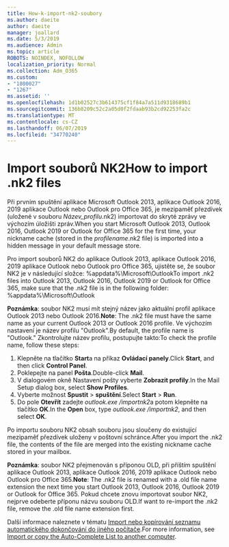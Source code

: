 ```yaml
---
title: How-k-import-nk2-soubory
ms.author: daeite
author: daeite
manager: joallard
ms.date: 5/3/2019
ms.audience: Admin
ms.topic: article
ROBOTS: NOINDEX, NOFOLLOW
localization_priority: Normal
ms.collection: Adm_O365
ms.custom:
- "1800027"
- "1267"
ms.assetid: ''
ms.openlocfilehash: 1d1b02527c3b614375cf1f84a7a511d9318689b1
ms.sourcegitcommit: 136b8209c52c2a05d0f2fdaab93b2cd92253fa2c
ms.translationtype: MT
ms.contentlocale: cs-CZ
ms.lasthandoff: 06/07/2019
ms.locfileid: "34770240"
---
```

# <a name="how-to-import-nk2-files"></a><span data-ttu-id="167f6-102">Import souborů NK2</span><span class="sxs-lookup"><span data-stu-id="167f6-102">How to import .nk2 files</span></span> 

<span data-ttu-id="167f6-103">Při prvním spuštění aplikace Microsoft Outlook 2013, aplikace Outlook 2016, 2019 aplikace Outlook nebo Outlook pro Office 365, je mezipaměť přezdívek (uložené v souboru *Název_profilu*.nk2) importovat do skryté zprávy ve výchozím úložišti zpráv.</span><span class="sxs-lookup"><span data-stu-id="167f6-103">When you start Microsoft Outlook 2013, Outlook 2016, Outlook 2019 or Outlook for Office 365 for the first time, your nickname cache (stored in the *profilename*.nk2 file) is imported into a hidden message in your default message store.</span></span>

<span data-ttu-id="167f6-104">Pro import souborů NK2 do aplikace Outlook 2013, aplikace Outlook 2016, 2019 aplikace Outlook nebo Outlook pro Office 365, ujistěte se, že soubor NK2 je v následující složce: %appdata%\Microsoft\Outlook</span><span class="sxs-lookup"><span data-stu-id="167f6-104">To import .nk2 files into Outlook 2013, Outlook 2016, Outlook 2019 or Outlook for Office 365, make sure that the .nk2 file is in the following folder: %appdata%\Microsoft\Outlook</span></span>

<span data-ttu-id="167f6-105">**Poznámka**: soubor NK2 musí mít stejný název jako aktuální profil aplikace Outlook 2013 nebo Outlook 2016.</span><span class="sxs-lookup"><span data-stu-id="167f6-105">**Note**: The .nk2 file must have the same name as your current Outlook 2013 or Outlook 2016 profile.</span></span> <span data-ttu-id="167f6-106">Ve výchozím nastavení je název profilu "Outlook".</span><span class="sxs-lookup"><span data-stu-id="167f6-106">By default, the profile name is "Outlook."</span></span> <span data-ttu-id="167f6-107">Zkontrolujte název profilu, postupujte takto:</span><span class="sxs-lookup"><span data-stu-id="167f6-107">To check the profile name, follow these steps:</span></span> 
1. <span data-ttu-id="167f6-108">Klepněte na tlačítko **Start**a na příkaz **Ovládací panely**.</span><span class="sxs-lookup"><span data-stu-id="167f6-108">Click **Start**, and then click **Control Panel**.</span></span>
2. <span data-ttu-id="167f6-109">Poklepejte na panel **Pošta**.</span><span class="sxs-lookup"><span data-stu-id="167f6-109">Double-click **Mail**.</span></span>
3. <span data-ttu-id="167f6-110">V dialogovém okně Nastavení pošty vyberte **Zobrazit profily**.</span><span class="sxs-lookup"><span data-stu-id="167f6-110">In the Mail Setup dialog box, select **Show Profiles**.</span></span>
4. <span data-ttu-id="167f6-111">Vyberte možnost **Spustit** > **spuštění**.</span><span class="sxs-lookup"><span data-stu-id="167f6-111">Select **Start** > **Run**.</span></span>
5. <span data-ttu-id="167f6-112">Do pole **Otevřít** zadejte *outlook.exe /importnk2*a potom klepněte na tlačítko **OK**.</span><span class="sxs-lookup"><span data-stu-id="167f6-112">In the **Open** box, type *outlook.exe /importnk2*, and then select **OK**.</span></span> 

<span data-ttu-id="167f6-113">Po importu souboru NK2 obsah souboru jsou sloučeny do existující mezipaměť přezdívek uloženy v poštovní schránce.</span><span class="sxs-lookup"><span data-stu-id="167f6-113">After you import the .nk2 file, the contents of the file are merged into the existing nickname cache stored in your mailbox.</span></span>

<span data-ttu-id="167f6-114">**Poznámka**: soubor NK2 přejmenován s příponou OLD, při příštím spuštění aplikace Outlook 2013, aplikace Outlook 2016, 2019 aplikace Outlook nebo Outlook pro Office 365.</span><span class="sxs-lookup"><span data-stu-id="167f6-114">**Note**: The .nk2 file is renamed with a .old file name extension the next time you start Outlook 2013, Outlook 2016, Outlook 2019 or Outlook for Office 365.</span></span> <span data-ttu-id="167f6-115">Pokud chcete znovu importovat soubor NK2, nejprve odeberte příponu názvu souboru OLD.</span><span class="sxs-lookup"><span data-stu-id="167f6-115">If want to re-import the .nk2 file, remove the .old file name extension first.</span></span>

<span data-ttu-id="167f6-116">Další informace naleznete v tématu [Import nebo kopírování seznamu automatického dokončování do jiného počítače](https://support.microsoft.com/help/2806550/how-to-import-nk2-files-into-outlook%).</span><span class="sxs-lookup"><span data-stu-id="167f6-116">For more information, see [Import or copy the Auto-Complete List to another computer](https://support.microsoft.com/help/2806550/how-to-import-nk2-files-into-outlook%).</span></span>